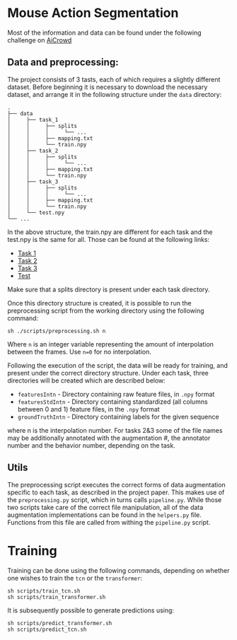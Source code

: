 # Mouse Action Segmentation

Most of the information and data can be found under the following challenge on [AiCrowd](https://www.aicrowd.com/challenges/multi-agent-behavior-representation-modeling-measurement-and-applications)

## Data and preprocessing:
The project consists of 3 tasts, each of which requires a slightly different dataset. Before beginning it is necessary 
to download the necessary dataset, and arrange it in the following structure under the `data` directory:
```directory structure
.
├── data
│     ├── task_1
│     │     ├── splits
│     │     │     └── ...
│     │     ├── mapping.txt
│     │     └── train.npy
│     ├── task_2
│     │     ├── splits
│     │     │     └── ...
│     │     ├── mapping.txt
│     │     └── train.npy
│     ├── task_3
│     │     ├── splits
│     │     │     └── ...
│     │     ├── mapping.txt
│     │     └── train.npy
│     └── test.npy
└── ...              
```
In the above structure, the train.npy are different for each task and the test.npy is the same for all. Those can be found 
at the following links:
- [Task 1](https://www.aicrowd.com/challenges/multi-agent-behavior-representation-modeling-measurement-and-applications/problems/mabe-task-1-classical-classification/dataset_files?unique_download_uri=3289&challenge_id=755)
- [Task 2](https://www.aicrowd.com/challenges/multi-agent-behavior-representation-modeling-measurement-and-applications/problems/mabe-task-2-annotation-style-transfer/dataset_files?unique_download_uri=3292&challenge_id=756)
- [Task 3](https://www.aicrowd.com/challenges/multi-agent-behavior-representation-modeling-measurement-and-applications/problems/mabe-task-2-annotation-style-transfer/dataset_files?unique_download_uri=3292&challenge_id=756)
- [Test](https://www.aicrowd.com/challenges/multi-agent-behavior-representation-modeling-measurement-and-applications/problems/mabe-task-1-classical-classification/dataset_files?unique_download_uri=3300&challenge_id=755)

Make sure that a splits directory is present under each task directory. 

Once this directory structure is created, it is possible to run the preprocessing script from the working directory using the following command:
```
sh ./scripts/preprocessing.sh n
```
Where `n` is an integer variable representing the amount of interpolation between the frames. Use `n=0` for no interpolation.

Following the execution of the script, the data will be ready for training, and present under the correct directory structure. 
Under each task, three directories will be created which are described below:
- `featuresIntn` - Directory containing raw feature files, in `.npy` format
- `featuresStdIntn` - Directory containing standardized (all columns between 0 and 1) feature files, in the `.npy` format
- `groundTruthIntn` - Directory containing labels for the given sequence

where n is the interpolation number. For tasks 2&3 some of the file names may be additionally annotated with the 
augmentation #, the annotator number and the behavior number, depending on the task.

## Utils
The preprocessing script executes the correct forms of data augmentation specific to each task, as described in the project paper.
This makes use of the `preprocessing.py` script, which in turns calls `pipeline.py`. While those two scripts take care 
of the correct file manipulation, all of the data augmentation implementations can be found in the `helpers.py` file. 
Functions from this file are called from withing the `pipeline.py` script.

# Training
Training can be done using the following commands, depending on whether one wishes to train the `tcn` or the `transformer`:
```
sh scripts/train_tcn.sh
sh scripts/train_transformer.sh
```

It is subsequently possible to generate predictions using:
```
sh scripts/predict_transformer.sh 
sh scripts/predict_tcn.sh
```

